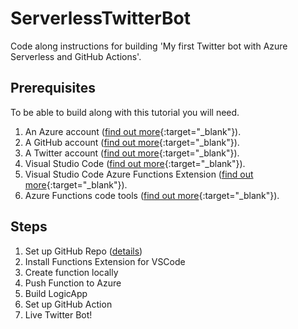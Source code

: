 # ServerlessTwitterBot
Code along instructions for building 'My first Twitter bot with Azure Serverless and GitHub Actions'.

## Prerequisites

To be able to build along with this tutorial you will need.

1. An Azure account ([find out more](https://azure.microsoft.com/){:target="_blank"}).
2. A GitHub account ([find out more](https://github.com/){:target="_blank"}).
3. A Twitter account ([find out more](https://twitter.com){:target="_blank"}).
4. Visual Studio Code ([find out more](https://code.visualstudio.com/){:target="_blank"}).
5. Visual Studio Code Azure Functions Extension ([find out more](https://marketplace.visualstudio.com/items?itemName=ms-azuretools.vscode-azurefunctions){:target="_blank"}).
6. Azure Functions code tools ([find out more](https://docs.microsoft.com/en-us/azure/azure-functions/functions-run-local){:target="_blank"}).

## Steps

1. Set up GitHub Repo ([details](https://github.com/TheRealCodeBeard/ServerlessTwitterBot/blob/master/STEP1.md))
2. Install Functions Extension for VSCode
3. Create function locally
4. Push Function to Azure
5. Build LogicApp
6. Set up GitHub Action
7. Live Twitter Bot! 


